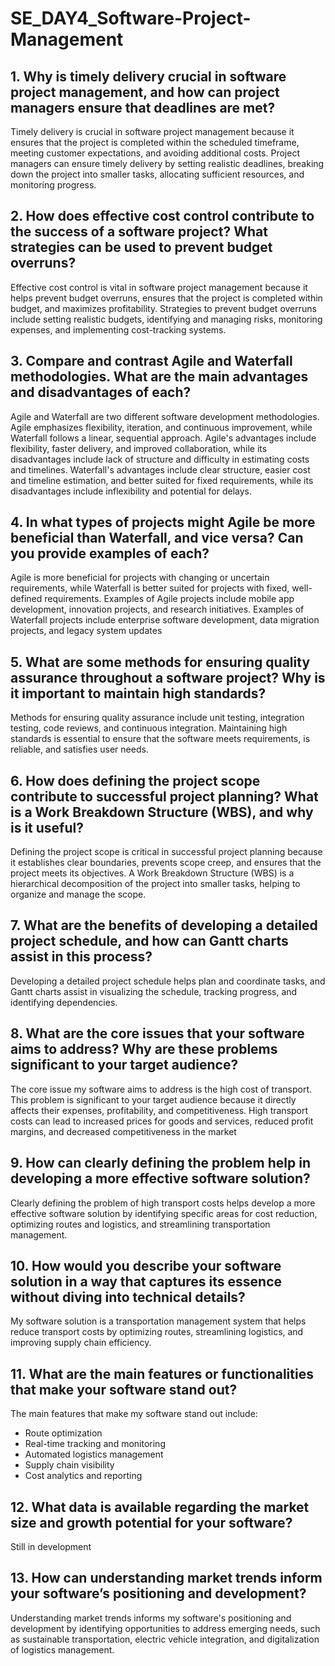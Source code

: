 # SE_DAY4_Software-Project-Management
## 1. Why is timely delivery crucial in software project management, and how can project managers ensure that deadlines are met?

Timely delivery is crucial in software project management because it ensures that the project is completed within the scheduled timeframe, meeting customer expectations, and avoiding additional costs. Project managers can ensure timely delivery by setting realistic deadlines, breaking down the project into smaller tasks, allocating sufficient resources, and monitoring progress.

## 2. How does effective cost control contribute to the success of a software project? What strategies can be used to prevent budget overruns?

Effective cost control is vital in software project management because it helps prevent budget overruns, ensures that the project is completed within budget, and maximizes profitability. Strategies to prevent budget overruns include setting realistic budgets, identifying and managing risks, monitoring expenses, and implementing cost-tracking systems.

## 3. Compare and contrast Agile and Waterfall methodologies. What are the main advantages and disadvantages of each?

Agile and Waterfall are two different software development methodologies. Agile emphasizes flexibility, iteration, and continuous improvement, while Waterfall follows a linear, sequential approach. Agile's advantages include flexibility, faster delivery, and improved collaboration, while its disadvantages include lack of structure and difficulty in estimating costs and timelines. Waterfall's advantages include clear structure, easier cost and timeline estimation, and better suited for fixed requirements, while its disadvantages include inflexibility and potential for delays.

## 4. In what types of projects might Agile be more beneficial than Waterfall, and vice versa? Can you provide examples of each?


Agile is more beneficial for projects with changing or uncertain requirements, while Waterfall is better suited for projects with fixed, well-defined requirements. Examples of Agile projects include mobile app development, innovation projects, and research initiatives. Examples of Waterfall projects include enterprise software development, data migration projects, and legacy system updates

## 5. What are some methods for ensuring quality assurance throughout a software project? Why is it important to maintain high standards?

Methods for ensuring quality assurance include unit testing, integration testing, code reviews, and continuous integration. Maintaining high standards is essential to ensure that the software meets requirements, is reliable, and satisfies user needs.

## 6. How does defining the project scope contribute to successful project planning? What is a Work Breakdown Structure (WBS), and why is it useful?

Defining the project scope is critical in successful project planning because it establishes clear boundaries, prevents scope creep, and ensures that the project meets its objectives. A Work Breakdown Structure (WBS) is a hierarchical decomposition of the project into smaller tasks, helping to organize and manage the scope.


## 7. What are the benefits of developing a detailed project schedule, and how can Gantt charts assist in this process?

Developing a detailed project schedule helps plan and coordinate tasks, and Gantt charts assist in visualizing the schedule, tracking progress, and identifying dependencies.

## 8. What are the core issues that your software aims to address? Why are these problems significant to your target audience?

The core issue my software aims to address is the high cost of transport. This problem is significant to your target audience because it directly affects their expenses, profitability, and competitiveness. High transport costs can lead to increased prices for goods and services, reduced profit margins, and decreased competitiveness in the market


## 9. How can clearly defining the problem help in developing a more effective software solution?

Clearly defining the problem of high transport costs helps develop a more effective software solution by identifying specific areas for cost reduction, optimizing routes and logistics, and streamlining transportation management.

## 10. How would you describe your software solution in a way that captures its essence without diving into technical details?

My software solution is a transportation management system that helps reduce transport costs by optimizing routes, streamlining logistics, and improving supply chain efficiency.



## 11. What are the main features or functionalities that make your software stand out?


The main features that make my software stand out include:

- Route optimization
- Real-time tracking and monitoring
- Automated logistics management
- Supply chain visibility
- Cost analytics and reporting


## 12. What data is available regarding the market size and growth potential for your software?

Still in development 

## 13. How can understanding market trends inform your software’s positioning and development?

Understanding market trends informs my software's positioning and development by identifying opportunities to address emerging needs, such as sustainable transportation, electric vehicle integration, and digitalization of logistics management.